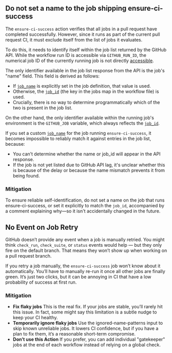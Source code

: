 ## Do not set a name to the job shipping ensure-ci-success

The `ensure-ci-success` action verifies that all jobs in a pull request have completed successfully. However, since it runs as part of the current pull request CI, it must exclude itself from the list of jobs it evaluates.

To do this, it needs to identify itself within the job list returned by the GitHub API. While the workflow run ID is accessible via `GITHUB_RUN_ID`, the numerical job ID of the currently running job is not directly [accessible](https://github.com/orgs/community/discussions/129314).

The only identifier available in the job list response from the API is the job's "name" field. This field is derived as follows:

- If [`job_name`](https://docs.github.com/en/actions/writing-workflows/workflow-syntax-for-github-actions#jobsjob_idname) is explicitly set in the job definition, that value is used.
- Otherwise, the [`job_id`](https://docs.github.com/en/actions/writing-workflows/workflow-syntax-for-github-actions#jobsjob_id) (the key in the jobs map in the workflow file) is used.
- Crucially, there is no way to determine programmatically which of the two is present in the job list.

On the other hand, the only identifier available within the running job's environment is the `GITHUB_JOB` variable, which always reflects the [`job_id`](https://docs.github.com/en/actions/writing-workflows/workflow-syntax-for-github-actions#jobsjob_id).

If you set a custom [`job_name`](https://docs.github.com/en/actions/writing-workflows/workflow-syntax-for-github-actions#jobsjob_idname) for the job running `ensure-ci-success`, it becomes impossible to reliably match it against entries in the job list, because:

- You can’t determine whether the name or job_id will appear in the API response.
- If the job is not yet listed due to GitHub API lag, it's unclear whether this is because of the delay or because the name mismatch prevents it from being found.

### Mitigation

To ensure reliable self-identification, do not set a name on the job that runs ensure-ci-success, or set it explicitly to match the `job_id`, accompanied by a comment explaining why—so it isn't accidentally changed in the future.


## No Event on Job Retry

GitHub doesn’t provide any event when a job is manually retried. You might think `check_run`, `check_suite`, or `status` events would help — but they only fire on the default branch. That means they won’t show up when working on a pull request branch.

If you retry a job manually, the `ensure-ci-success` job won’t know about it automatically. You’ll have to manually re-run it once all other jobs are finally green. It’s just two clicks, but it can be annoying in CI that have a low probability of success at first run.

### Mitigation

* **Fix flaky jobs**
  This is the real fix. If your jobs are stable, you’ll rarely hit this issue. In fact, some might say this limitation is a subtle nudge to keep your CI healthy.
* **Temporarily ignore flaky jobs**
  Use the ignored-name-patterns input to skip known unreliable jobs. It lowers CI confidence, but if you have a plan to fix them, it’s a reasonable short-term compromise.
* **Don’t use this Action**
  If you prefer, you can add individual "gatekeeper" jobs at the end of each workflow instead of relying on a global check.
